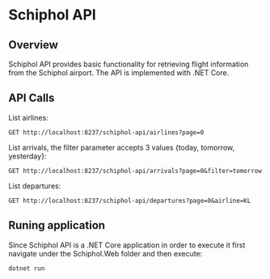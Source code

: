 # Schiphol API

## Overview
Schiphol API provides basic functionality for retrieving flight information from the Schiphol airport. The API is implemented with .NET Core.

## API Calls
List airlines:

```
GET http://localhost:8237/schiphol-api/airlines?page=0
```

List arrivals, the filter parameter accepts 3 values {today, tomorrow, yesterday}:

```
GET http://localhost:8237/schiphol-api/arrivals?page=0&filter=tomorrow
```

List departures:
```
GET http://localhost:8237/schiphol-api/departures?page=0&airline=KL
```
## Runing application
Since Schiphol API is a .NET Core application in order to execute it first navigate under the Schiphol.Web folder and then execute:

```
dotnet run
```


